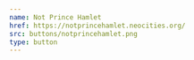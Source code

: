 ```yaml
---
name: Not Prince Hamlet
href: https://notprincehamlet.neocities.org/
src: buttons/notprincehamlet.png
type: button
---
```

